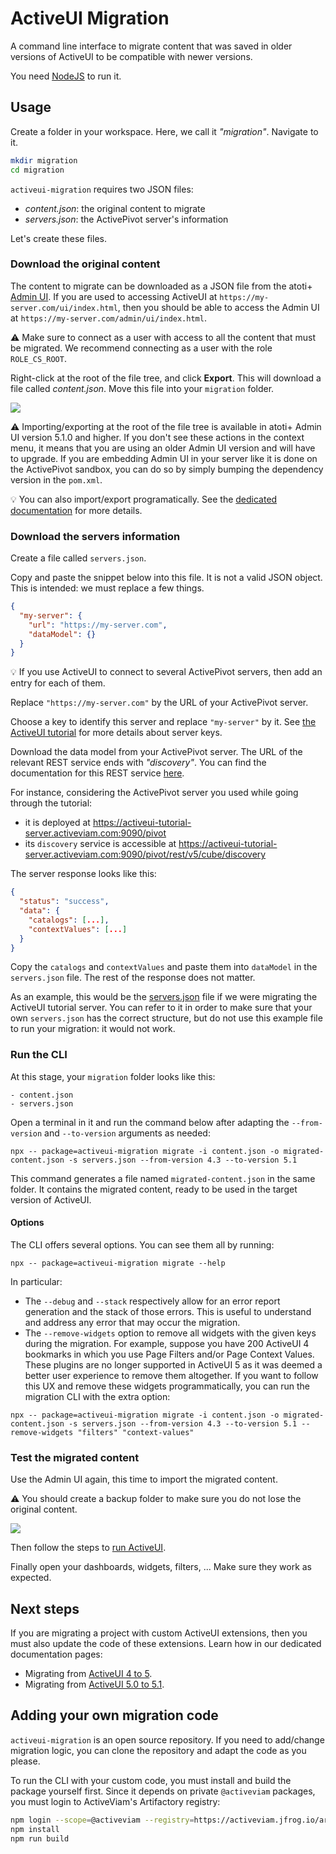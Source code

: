# ActiveUI Migration

A command line interface to migrate content that was saved in older versions of ActiveUI to be compatible with newer versions.

You need [NodeJS](https://nodejs.org/en/download/) to run it.

## Usage

Create a folder in your workspace. Here, we call it _"migration"_.
Navigate to it.

```bash
mkdir migration
cd migration
```

`activeui-migration` requires two JSON files:

- _content.json_: the original content to migrate
- _servers.json_: the ActivePivot server's information

Let's create these files.

### Download the original content

The content to migrate can be downloaded as a JSON file from the atoti+ [Admin UI](https://activeviam.com/activepivot/6.0.0/docs/content_server/cs_overview/#admin-ui). If you are used to accessing ActiveUI at `https://my-server.com/ui/index.html`, then you should be able to access the Admin UI at `https://my-server.com/admin/ui/index.html`.

:warning: Make sure to connect as a user with access to all the content that must be migrated. We recommend connecting as a user with the role `ROLE_CS_ROOT`.

Right-click at the root of the file tree, and click **Export**. This will download a file called _content.json_. Move this file into your `migration` folder.

![](/documentation/download-content.gif)

:warning: Importing/exporting at the root of the file tree is available in atoti+ Admin UI version 5.1.0 and higher.
If you don't see these actions in the context menu, it means that you are using an older Admin UI version and will have to upgrade.
If you are embedding Admin UI in your server like it is done on the ActivePivot sandbox, you can do so by simply bumping the dependency version in the `pom.xml`.

:bulb: You can also import/export programatically. See the [dedicated documentation](https://activeviam.com/activepivot/6.0.0/docs/content_server/cs_overview/#import-and-export) for more details.

### Download the servers information

Create a file called `servers.json`.

Copy and paste the snippet below into this file. It is not a valid JSON object. This is intended: we must replace a few things.

```json
{
  "my-server": {
    "url": "https://my-server.com",
    "dataModel": {}
  }
}
```

:bulb: If you use ActiveUI to connect to several ActivePivot servers, then add an entry for each of them.

Replace `"https://my-server.com"` by the URL of your ActivePivot server.

Choose a key to identify this server and replace `"my-server"` by it. See [the ActiveUI tutorial](https://activeviam.com/activeui/documentation/5.1.0/docs/tutorial/runningAQuery#serverkey) for more details about server keys.

Download the data model from your ActivePivot server. The URL of the relevant REST service ends with _"discovery"_. You can find the documentation for this REST service [here](https://artifacts.activeviam.com/documentation/rest/6.0.0/activepivot.html#cube_discovery_get).

For instance, considering the ActivePivot server you used while going through the tutorial:

- it is deployed at https://activeui-tutorial-server.activeviam.com:9090/pivot
- its `discovery` service is accessible at https://activeui-tutorial-server.activeviam.com:9090/pivot/rest/v5/cube/discovery

The server response looks like this:

```json
{
  "status": "success",
  "data": {
    "catalogs": [...],
    "contextValues": [...]
  }
}
```

Copy the `catalogs` and `contextValues` and paste them into `dataModel` in the `servers.json` file. The rest of the response does not matter.

As an example, this would be the [servers.json](/documentation/servers-example.json) file if we were migrating the ActiveUI tutorial server. You can refer to it in order to make sure that your own `servers.json` has the correct structure, but do not use this example file to run your migration: it would not work.

### Run the CLI

At this stage, your `migration` folder looks like this:

```
- content.json
- servers.json
```

Open a terminal in it and run the command below after adapting the `--from-version` and `--to-version` arguments as needed:

```
npx -- package=activeui-migration migrate -i content.json -o migrated-content.json -s servers.json --from-version 4.3 --to-version 5.1
```

This command generates a file named `migrated-content.json` in the same folder. It contains the migrated content, ready to be used in the target version of ActiveUI.

#### Options

The CLI offers several options.
You can see them all by running:

```
npx -- package=activeui-migration migrate --help
```

In particular:

- The `--debug` and `--stack` respectively allow for an error report generation and the stack of those errors. This is useful to understand and address any error that may occur the migration.
- The `--remove-widgets` option to remove all widgets with the given keys during the migration.
  For example, suppose you have 200 ActiveUI 4 bookmarks in which you use Page Filters and/or Page Context Values.
  These plugins are no longer supported in ActiveUI 5 as it was deemed a better user experience to remove them altogether.
  If you want to follow this UX and remove these widgets programmatically, you can run the migration CLI with the extra option:

```
npx -- package=activeui-migration migrate -i content.json -o migrated-content.json -s servers.json --from-version 4.3 --to-version 5.1 --remove-widgets "filters" "context-values"
```

### Test the migrated content

Use the Admin UI again, this time to import the migrated content.

:warning: You should create a backup folder to make sure you do not lose the original content.

![](/documentation/upload-content.gif)

Then follow the steps to [run ActiveUI](https://activeviam.com/activeui/documentation/5.1.0/docs/getting-started#run-activeui).

Finally open your dashboards, widgets, filters, ... Make sure they work as expected.

## Next steps

If you are migrating a project with custom ActiveUI extensions, then you must also update the code of these extensions.
Learn how in our dedicated documentation pages:

- Migrating from [ActiveUI 4 to 5](https://activeviam.com/activeui/documentation/5.1.0/docs/migrate-from-activeui-4-to-5).
- Migrating from [ActiveUI 5.0 to 5.1](https://activeviam.com/activeui/documentation/5.1.0/docs/migrate-from-activeui-5.0-to-5.1).

## Adding your own migration code

`activeui-migration` is an open source repository.
If you need to add/change migration logic, you can clone the repository and adapt the code as you please.

To run the CLI with your custom code, you must install and build the package yourself first.
Since it depends on private `@activeviam` packages, you must login to ActiveViam's Artifactory registry:

```bash
npm login --scope=@activeviam --registry=https://activeviam.jfrog.io/artifactory/api/npm/activeui-npm-release/ --authType=legacy
npm install
npm run build
```
